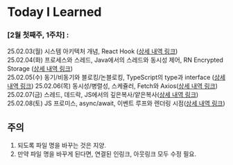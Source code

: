 # Today I Learned

### [2월 첫째주, 1주차] :
25.02.03(월) 시스템 아키텍처 개념, React Hook ([상세 내역 링크](https://github.com/iHyunWoo/TIL/blob/main/TIL/Feb-2025/20250203.md))   
25.02.04(화) 프로세스와 스레드, Java에서의 스레드와 동시성 제어, RN Encrypted Storage ([상세 내역 링크](https://github.com/iHyunWoo/TIL/blob/main/TIL/Feb-2025/20250204.md))   
25.02.05(수) 동기/비동기와 블로킹/논블로킹, TypeScript의 type과 interface ([상세 내역 링크](https://github.com/iHyunWoo/TIL/blob/main/TIL/Feb-2025/20250205.md))
25.02.06(목) 동시성/병렬성, 스케쥴러, Fetch와 Axios([상세 내역 링크](https://github.com/iHyunWoo/TIL/blob/main/TIL/Feb-2025/20250206.md))
25.02.07(금) 스레드, 데드락, JS에서의 깊은복사/얕은복사([상세 내역 링크](https://github.com/iHyunWoo/TIL/blob/main/TIL/Feb-2025/20250207.md))
25.02.08(토) JS 프로미스, async/await, 이벤트 루프와 렌더링 시점([상세 내역 링크](https://github.com/iHyunWoo/TIL/blob/main/TIL/Feb-2025/20250208.md))

## 주의
1. 되도록 파일 명을 바꾸는 것은 지양.
2. 만약 파일 명을 바꾸게 된다면, 연결된 인링크, 아웃링크 모두 수정 필요.